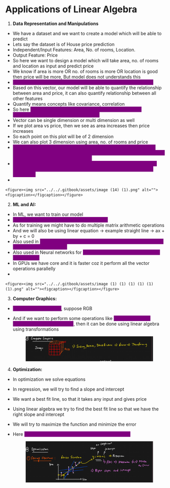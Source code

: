 # Applications of Linear Algebra

1. **Data Representation and Manipulations**

* We have a dataset and we want to create a model which will be able to predict
* Lets say the dataset is of House price prediction
* Independent/Input Features: Area, No. of rooms, Location.&#x20;
* Output Feature: Price
* So here we want to design a model which will take area, no. of rooms and location as input and predict price
* We know if area is more OR no. of rooms is more OR location is good then price will be more, But model does not understands this
* <mark style="color:purple;background-color:purple;">**This input data is represented in the form of vectors to the model**</mark>
* Based on this vector, our model will be able to quantify the relationship between area and price, it can also quantify relationship between all other features
* Quantify means concepts like covariance, correlation
* So here <mark style="color:purple;background-color:purple;">**linear algebra provides tools for representation and manipulating data in the form of vectors**</mark>
* Vector can be single dimension or multi dimension as well
* If we plot area vs price, then we see as area increases then price increases
* So each point on this plot will be of 2 dimension
* We can also plot 3 dimension using area, no. of rooms and price
* <mark style="color:purple;background-color:purple;">**Linear algebra works well with higher dimension data - Even if the data is in 5000 dimension still the kind of vector multiplication etc can be done, it will give very good resuls**</mark>
* <mark style="color:purple;background-color:purple;">**If there are 500 dimensions then using the linear algebra concepts used in dimensionality reduction, it will can even convert it into 2 dimension**</mark>
*

    <figure><img src="../../.gitbook/assets/image (14) (1).png" alt=""><figcaption></figcaption></figure>

2. **ML and AI:**

* In ML, we want to train our model
* <mark style="color:purple;background-color:purple;">**For model training, we rely on linear algebra**</mark>
* As for training we might have to do multiple matrix arithmetic operations
* And we will also be using linear equation -> example straight line -> ax + by + c = 0
* Also used in <mark style="color:purple;background-color:purple;">**dimensionality reduction -> PCA -> Eigen value and eigen vectors will be used here**</mark>
* Also used in Neural networks for <mark style="color:purple;background-color:purple;">**Forward propagation and backward propagation**</mark>
* In GPUs we have core and it is faster coz it perform all the vector operations parallelly
*

    <figure><img src="../../.gitbook/assets/image (1) (1) (1) (1) (1) (1).png" alt=""><figcaption></figcaption></figure>

3. **Computer Graphics:**

* <mark style="color:purple;background-color:purple;">**To represent an image**</mark>, suppose RGB&#x20;
*   And if we want to perform some operations like <mark style="color:purple;background-color:purple;">**scaling, rotate or change it to black and white**</mark>, then it can be done using linear algebra using transformations

    <figure><img src="../../.gitbook/assets/image (2) (1) (1) (1) (1) (1).png" alt=""><figcaption></figcaption></figure>

4. **Optimization:**

* In optimization we solve equations
* In regression, we will try to find a slope and intercept&#x20;
* We want a best fit line, so that it takes any input and gives price
* Using linear algebra we try to find the best fit line so that we have the right slope and intercept
* We will try to maximize the function and minimize the error
*   Here <mark style="color:purple;background-color:purple;">**gradient descent will get applied for optimization**</mark>

    <figure><img src="../../.gitbook/assets/image (3) (1) (1) (1) (1) (1).png" alt=""><figcaption></figcaption></figure>
